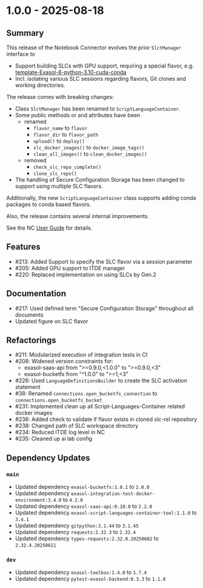 # 1.0.0 - 2025-08-18
## Summary

This release of the Notebook Connector evolves the prior `SlctManager` interface to
* Support building SLCs with GPU support, requiring a special flavor, e.g. [template-Exasol-8-python-3.10-cuda-conda](https://github.com/exasol/script-languages/tree/master/flavors/template-Exasol-8-python-3.10-cuda-conda)
* Incl. isolating various SLC sessions regarding flavors, Git clones and working directories.

The release comes with breaking changes:
* Class `SlctManager` has been renamed to `ScriptLanguageContainer`.
* Some public methods or and attributes have been
  * renamed
    * `flavor_name` to `flavor`
    * `flavor_dir` to `flavor_path`
    * `upload()` to `deploy()`
    * `slc_docker_images()` to `docker_image_tags()`
    * `clean_all_images()` to `clean_docker_images()`
  * removed
    * `check_slc_repo_complete()`
    * `clone_slc_repo()`
* The handling of Secure Configuration Storage has been changed to support using multiple SLC flavors.

Additionally, the new `ScriptLanguageContainer` class supports adding conda packages to conda based flavors.

Also, the release contains several internal improvements.

See the NC [User Guide](../user_guide/user-guide.md) for details.

## Features

* #213: Added Support to specify the SLC flavor via a session parameter
* #205: Added GPU support to ITDE manager
* #220: Replaced implementation on using SLCs by Gen.2

## Documentation

* #217: Used defined term "Secure Configuration Storage" throughout all documents
* Updated figure on SLC flavor

## Refactorings

* #211: Modularized execution of integration tests in CI
* #208: Widened version constraints for:
   * exasol-saas-api from ">=0.9.0,<1.0.0" to ">=0.9.0,<3"
   * exasol-bucketfs from "^1.0.0" to ">=1,<3"
* #226: Used `LanguageDefinitionsBuilder` to create the SLC activation statement
* #38: Renamed `connections.open_bucketfs_connection` to `connections.open_bucketfs_bucket`
* #231: Implemented clean up all Script-Languages-Container related docker images 
* #236: Added check to validate if flavor exists in cloned slc-rel repository
* #238: Changed path of SLC workspace directory
* #234: Reduced ITDE log level in NC
* #235: Cleaned up ai lab config

## Dependency Updates

### `main`
* Updated dependency `exasol-bucketfs:1.0.1` to `2.0.0`
* Updated dependency `exasol-integration-test-docker-environment:3.4.0` to `4.2.0`
* Updated dependency `exasol-saas-api:0.10.0` to `2.2.0`
* Updated dependency `exasol-script-languages-container-tool:1.1.0` to `3.4.1`
* Updated dependency `gitpython:3.1.44` to `3.1.45`
* Updated dependency `requests:2.32.3` to `2.32.4`
* Updated dependency `types-requests:2.32.0.20250602` to `2.32.4.20250611`

### `dev`
* Updated dependency `exasol-toolbox:1.4.0` to `1.7.4`
* Updated dependency `pytest-exasol-backend:0.3.3` to `1.1.0`
